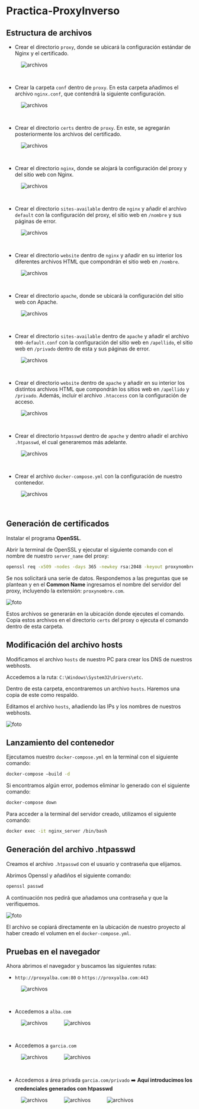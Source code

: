 # Practica-ProxyInverso

## Estructura de archivos

- Crear el directorio `proxy`, donde se ubicará la configuración estándar de Nginx y el certificado.

<img src="./images/proxy.png" alt="archivos" style="padding-left:40px; padding-bottom:30px">

- Crear la carpeta `conf` dentro de `proxy`. En esta carpeta añadimos el archivo `nginx.conf`, que contendrá la siguiente configuración.

<img src="./images/nginx-conf.png" alt="archivos" style="padding-left:40px; padding-bottom:30px">

- Crear el directorio `certs` dentro de `proxy`. En este, se agregarán posteriormente los archivos del certificado.

<img src="./images/certs.png" alt="archivos" style="padding-left:40px; padding-bottom:30px">

- Crear el directorio `nginx`, donde se alojará la configuración del proxy y del sitio web con Nginx.

<img src="./images/nginx.png" alt="archivos" style="padding-left:40px; padding-bottom:30px">

- Crear el directorio `sites-available` dentro de `nginx` y añadir el archivo `default` con la configuración del proxy, el sitio web en `/nombre` y sus páginas de error.

<img src="./images/default-nginx.png" alt="archivos" style="padding-left:40px; padding-bottom:30px">

- Crear el directorio `website` dentro de `nginx` y añadir en su interior los diferentes archivos HTML que compondrán el sitio web en `/nombre`.

<img src="./images/alba-com.png" alt="archivos" style="padding-left:40px; padding-bottom:30px">

- Crear el directorio `apache`, donde se ubicará la configuración del sitio web con Apache.

<img src="./images/apache.png" alt="archivos" style="padding-left:40px; padding-bottom:30px">

- Crear el directorio `sites-available` dentro de `apache` y añadir el archivo `000-default.conf` con la configuración del sitio web en `/apellido`, el sitio web en `/privado` dentro de esta y sus páginas de error.

<img src="./images/default-apache.png" alt="archivos" style="padding-left:40px; padding-bottom:30px">

- Crear el directorio `website` dentro de `apache` y añadir en su interior los distintos archivos HTML que compondrán los sitios web en `/apellido` y `/privado`. Además, incluir el archivo `.htaccess` con la configuración de acceso.
<img src="./images/garcia-com.png" alt="archivos" style="padding-left:40px; padding-bottom:30px">

 - Crear el directorio `htpasswd` dentro de `apache` y dentro añadir el archivo `.htpasswd`, el cual generaremos más adelante.

<img src="./images/htpasswd.png" alt="archivos" style="padding-left:40px; padding-bottom:30px">

- Crear el archivo `docker-compose.yml` con la configuración de nuestro contenedor.

<img src="./images/docker-compose.png" alt="archivos" style="padding-left:40px; padding-bottom:30px">


## Generación de certificados

Instalar el programa **OpenSSL**.

Abrir la terminal de OpenSSL y ejecutar el siguiente comando con el nombre de nuestro `server_name` del proxy:

```bash
openssl req -x509 -nodes -days 365 -newkey rsa:2048 -keyout proxynombre.key -out proxynombre.crt
```

Se nos solicitará una serie de datos. Respondemos a las preguntas que se plantean y en el **Common Name** ingresamos el nombre del servidor del proxy, incluyendo la extensión: `proxynombre.com`.

![foto](./images/certificados.png)

Estos archivos se generarán en la ubicación donde ejecutes el comando. Copia estos archivos en el directorio `certs` del proxy o ejecuta el comando dentro de esta carpeta.

## Modificación del archivo hosts

Modificamos el archivo `hosts` de nuestro PC para crear los DNS de nuestros webhosts.

Accedemos a la ruta: `C:\Windows\System32\drivers\etc`.

Dentro de esta carpeta, encontraremos un archivo `hosts`. Haremos una copia de este como respaldo.

Editamos el archivo `hosts`, añadiendo las IPs y los nombres de nuestros webhosts.

![foto](./images/archivo-hosts.png)

## Lanzamiento del contenedor

Ejecutamos nuestro `docker-compose.yml` en la terminal con el siguiente comando:

```bash
docker-compose –build -d
```

Si encontramos algún error, podemos eliminar lo generado con el siguiente comando:

```bash
docker-compose down
```

Para acceder a la terminal del servidor creado, utilizamos el siguiente comando:

```bash
docker exec -it nginx_server /bin/bash
```

## Generación del archivo .htpasswd

Creamos el archivo `.htpasswd` con el usuario y contraseña que elijamos.

Abrimos Openssl y añadiños el siguiente comando:
```bash
openssl passwd
```

A continuación nos pedirá que añadamos una contraseña y que la verifiquemos.

![foto](./images/htpasswd-comando.png)

El archivo se copiará directamente en la ubicación de nuestro proyecto al haber creado el volumen en el `docker-compose.yml`.

## Pruebas en el navegador

Ahora abrimos el navegador y buscamos las siguientes rutas:

- `http://proxyalba.com:80` o `https://proxyalba.com:443`

<img src="./images/proxyalba.png" alt="archivos" style="padding-left:40px; padding-bottom:30px">

- Accedemos a `alba.com`

<img src="./images/alba.png" alt="archivos" style="padding-left:40px; padding-bottom:10px">

<img src="./images/alba404.png" alt="archivos" style="padding-left:40px; padding-bottom:30px">

- Accedemos a `garcia.com`

<img src="./images/garcia.png" alt="archivos" style="padding-left:40px; padding-bottom:10px">

<img src="./images/garcia404.png" alt="archivos" style="padding-left:40px; padding-bottom:30px">

- Accedemos a área privada `garcia.com/privado` ➡️ **Aquí introducimos los credenciales generados con htpasswd**

<img src="./images/login-privado.png" alt="archivos" style="padding-left:40px; padding-bottom:10px">

<img src="./images/privado.png" alt="archivos" style="padding-left:40px; padding-bottom:10px">

<img src="./images/privado401.png" alt="archivos" style="padding-left:40px; padding-bottom:80px">
